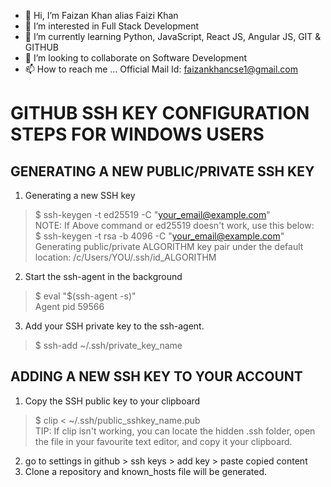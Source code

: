 - 👋 Hi, I’m Faizan Khan alias Faizi Khan
- 👀 I’m interested in Full Stack Development 
- 🌱 I’m currently learning Python, JavaScript, React JS, Angular JS, GIT & GITHUB
- 💞️ I’m looking to collaborate on Software Development 
- 📫 How to reach me ... Official Mail Id: faizankhancse1@gmail.com

# GITHUB SSH KEY CONFIGURATION STEPS FOR WINDOWS USERS

## GENERATING A NEW PUBLIC/PRIVATE SSH KEY

1. Generating a new SSH key  
> $ ssh-keygen -t ed25519 -C "your_email@example.com"  
NOTE: If Above command or ed25519 doesn't work, use this below:  
> $ ssh-keygen -t rsa -b 4096 -C "your_email@example.com"  
> Generating public/private ALGORITHM key pair under the default location: /c/Users/YOU/.ssh/id_ALGORITHM
2. Start the ssh-agent in the background  
> $ eval "$(ssh-agent -s)"  
> Agent pid 59566
3. Add your SSH private key to the ssh-agent.  
> $ ssh-add ~/.ssh/private_key_name

## ADDING A NEW SSH KEY TO YOUR ACCOUNT

1. Copy the SSH public key to your clipboard  
> $ clip < ~/.ssh/public_sshkey_name.pub  
> TIP: If clip isn't working, you can locate the hidden .ssh folder, open the file in your favourite text editor, and copy it your clipboard.  
2. go to settings in github > ssh keys > add key > paste copied content
3. Clone a repository and known_hosts file will be generated.

<!---
faizikhan07/faizikhan07 is a ✨ special ✨ repository because its `README.md` (this file) appears on your GitHub profile.
You can click the Preview link to take a look at your changes.
--->
